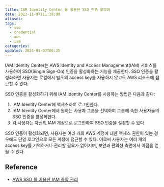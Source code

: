 ```yaml
---
title: IAM Identity Center 를 활용한 SSO 인증 활성화
date: 2023-11-07T11:38:00
aliases: 
tags:
  - sso
  - credential
  - aws
  - iam
categories: 
updated: 2025-01-07T00:35
---
```


IAM Identity Center는 AWS Identity and Access Management(IAM) 서비스를 사용하여 SSO(Single Sign-On) 인증을 활성화하는 기능을 제공한다. SSO 인증을 활성화하면 사용자는 로컬에서 별도의 access key를 사용하지 않고도 AWS 리소스에 접근할 수 있다.

SSO 인증을 활성화하기 위해 IAM Identity Center를 사용하는 방법은 다음과 같다:

1. IAM Identity Center에 액세스하여 로그인한다.
2. IAM Identity Center에서 원하는 사용자 그룹을 선택하여 그룹에 속한 사용자들의 SSO 인증을 활성화한다.
3. 각 사용자는 자신의 IAM 계정으로 로그인하여 SSO 인증을 설정할 수 있다.

SSO 인증이 활성화되면, 사용자는 여러 개의 AWS 계정에 대한 액세스 권한이 있는 경우에도 단일 로그인으로 모든 계정에 접근할 수 있다. 이로써 사용자는 여러 개의 access key를 기억하거나 관리할 필요가 없어지며, 보안과 편의성 측면에서 이점을 얻을 수 있다.

## Reference

- [AWS SSO 를 이용한 IAM 중앙 관리](https://captcha.tistory.com/81)